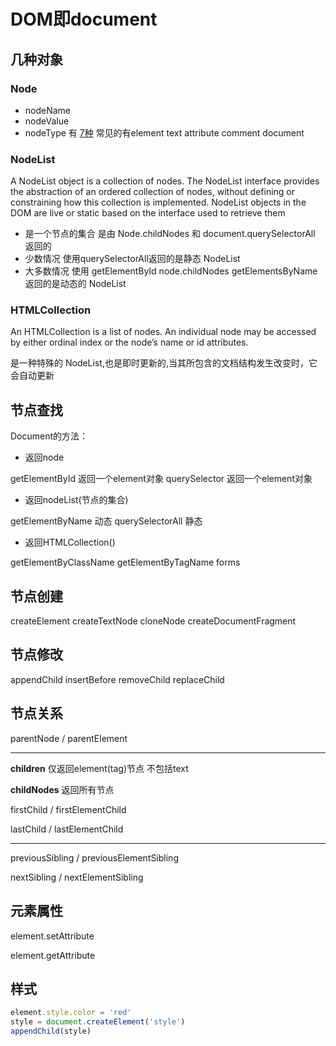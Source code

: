 # DOM即document

## 几种对象

### Node

- nodeName
- nodeValue
- nodeType
  有 [7种](https://developer.mozilla.org/en-US/docs/Web/API/Node/nodeType)
  常见的有element text attribute comment document

### NodeList
A NodeList object is a collection of nodes. The NodeList interface provides the abstraction of an ordered collection of nodes, without defining or constraining how this collection is implemented. NodeList objects in the DOM are live or static based on the interface used to retrieve them
- 是一个节点的集合 是由 Node.childNodes 和 document.querySelectorAll 返回的
- 少数情况 使用querySelectorAll返回的是静态 NodeList
- 大多数情况 使用 getElementById node.childNodes getElementsByName 返回的是动态的 NodeList

### HTMLCollection

An HTMLCollection is a list of nodes. An individual node may be accessed by either ordinal index or the node’s name or id attributes.

是一种特殊的 NodeList,也是即时更新的,当其所包含的文档结构发生改变时，它会自动更新

## 节点查找

Document的方法：

- 返回node

getElementById 返回一个element对象
querySelector 返回一个element对象

- 返回nodeList(节点的集合)

getElementByName 动态
querySelectorAll 静态

- 返回HTMLCollection()

getElementByClassName
getElementByTagName
forms

## 节点创建

createElement
createTextNode
cloneNode
createDocumentFragment

## 节点修改

appendChild
insertBefore
removeChild
replaceChild

## 节点关系

parentNode / parentElement

---

**children** 仅返回element(tag)节点 不包括text

**childNodes** 返回所有节点

firstChild / firstElementChild

lastChild / lastElementChild

---

previousSibling / previousElementSibling

nextSibling / nextElementSibling

## 元素属性

element.setAttribute

element.getAttribute

## 样式

```javascript
element.style.color = 'red'
style = document.createElement('style')
appendChild(style)
```